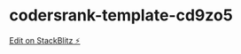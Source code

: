 # codersrank-template-cd9zo5

[Edit on StackBlitz ⚡️](https://stackblitz.com/edit/codersrank-template-cd9zo5)